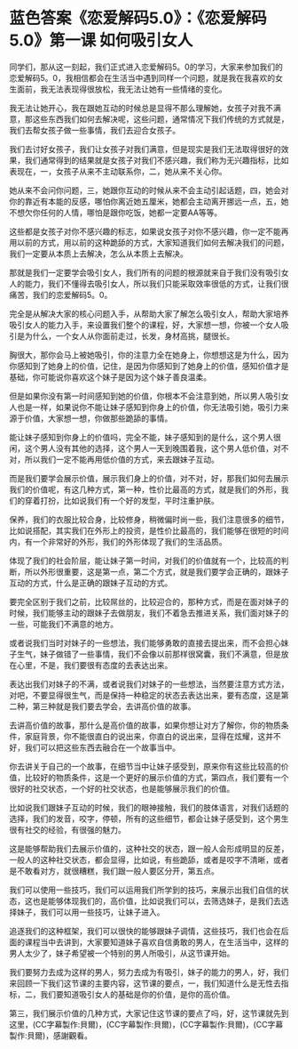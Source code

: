 # 蓝色答案《恋爱解码5.0》：《恋爱解码5.0》第一课 如何吸引女人

同学们，那从这一刻起，我们正式进入恋爱解码5。0的学习，大家来参加我们的恋爱解码5。0，我相信都会在生活当中遇到同样一个问题，就是我在我喜欢的女生面前，我无法表现得很放松，我无法让她有一些情绪的变化。

我无法让她开心，我在跟她互动的时候总是显得不那么理解她，女孩子对我不满意，那这些东西我们如何去解决呢，这些问题，通常情况下我们传统的方式就是，我们去帮女孩子做一些事情，我们去迎合女孩子。

我们去讨好女孩子，我们让女孩子对我们满意，但是现实是我们无法取得很好的效果，我们通常得到的结果就是女孩子对我们不感兴趣，我们称为无兴趣指标，比如表现在，一，女孩子从来不主动联系你，二，她从来不关心你。

她从来不会问你问题，三，她跟你互动的时候从来不会主动引起话题，四，她会对你的靠近有本能的反感，哪怕你离近她五厘米，她都会主动离开挪远一点，五，她不想欠你任何的人情，哪怕是跟你吃饭，她都一定要AA等等。

这些都是女孩子对你不感兴趣的标志，如果说女孩子对你不感兴趣，你一定不能再用以前的方式，用以前的这种跪舔的方式，大家知道我们如何去解决我们的问题，我们一定要从本质上去解决，怎么从本质上去解决。

那就是我们一定要学会吸引女人，我们所有的问题的根源就来自于我们没有吸引女人的能力，我们不懂得去吸引女人，所以我们只能采取效率很低的方式，让我们很痛苦，我们的恋爱解码5。0。

完全是从解决大家的核心问题入手，从帮助大家了解怎么吸引女人，帮助大家培养吸引女人的能力入手，来设置我们整个的课程，好，大家想一想，你被一个女人吸引是为什么，一个女人从你面前走过，长发，身材高挑，腿很长。

胸很大，那你会马上被她吸引，你的注意力全在她身上，你想想这是为什么，因为你感知到了她身上的价值，记住，是因为你感知到了她身上的价值，感知价值才是基础，你可能说你喜欢这个妹子是因为这个妹子善良温柔。

但是如果你没有第一时间感知到她的价值，你根本不会注意到她，所以男人吸引女人也是一样，如果说你不能让妹子感知到你身上的价值，你无法吸引她，吸引力来源于价值，大家想一想，你做那些跪舔的事情。

能让妹子感知到你身上的价值吗，完全不能，妹子感知到的是什么，这个男人很闲，这个男人没有其他的选择，这个男人一天到晚围着我，这个男人低价值，对不对，所以我们一定不能再用低价值的方式，来去跟妹子互动。

而是我们要学会展示价值，展示我们身上的价值，对不对，好，那我们如何去展示我们的价值呢，有这几种方式，第一种，性价比最高的方式，就是我们的外形，我们的穿着打扮，比如说我们有一个好的发型，平时注重护肤。

保养，我们的衣服比较合身，比较修身，稍微偏时尚一些，我们注意很多的细节，比如说搭配，其实我们在外形上的投资，是性价比最高的，我们能够在很短的时间内，有一个非常好的外形，我们的外形体现了我们的生活品质。

体现了我们的社会阶层，能让妹子第一时间，对我们的价值就有一个，比较高的判断，所以外形很重要，这是第一点，第二个方式，就是我们要学会正确的，跟妹子互动的方式，什么是正确的跟妹子互动的方式。

要完全区别于我们之前，比较屌丝的，比较迎合的，那种方式，而是在面对妹子的时候，我们能够主动的跟妹子去做朋友，我们不着急去推进关系，我们面对妹子的一些，可能我们不满意的地方。

或者说我们当时对妹子的一些想法，我们能够勇敢的直接去提出来，而不会担心妹子生气，妹子做错了一些事情，我们不会像以前那样很窝囊，我们不满意，但是放在心里，不是，我们要很有态度的去表达出来。

表达出我们对妹子的不满，或者说我们对妹子的一些想法，当然要注意方式方法，对吧，不要显得很生气，而是保持一种稳定的状态去表达出来，要有态度，这是第二种，第三种就是我们要去学会，去讲高价值的故事。

去讲高价值的故事，那什么是高价值的故事，如果你想让对方了解你，你的物质条件，家庭背景，你不能很直白的说出来，你直白的说出来，显得在炫耀，这并不好，我们可以把这些东西去融合在一个故事当中。

你去讲关于自己的一个故事，在细节当中让妹子感受到，原来你有这些比较高的价值，比较好的物质条件，这是一个更好的展示价值的方式，第四点，我们要有一个很好的社交状态，一个好的社交状态，也是能够展示我们的价值。

比如说我们跟妹子互动的时候，我们的眼神接触，我们的肢体语言，对我们话题的选择，我们的发音，咬字，停顿，所有的这些细节，都会让妹子感受到，这个男生很有社交的经验，有很强的魅力。

这是能够帮助我们去展示价值的，这种社交的状态，跟一般人会形成明显的反差，一般人的这种社交状态，都会显得，比如说，有些跪舔，或者是咬字不清晰，或者是不敢看对方，就很糟糕，我们跟一般人要区分开，第五点。

我们可以使用一些技巧，我们可以运用我们所学到的技巧，来展示出我们自信的状态，这也是能够体现我们的，高价值，比如说我们可以，去筛选妹子，是我们去选择妹子，我们可以用一些技巧，让妹子进入。

追逐我们的这种框架，我们可以很快的能够跟妹子调情，这些技巧，我们也会在后面的课程当中去讲到，大家要知道妹子喜欢自信勇敢的男人，在生活当中，这样的男人太少了，妹子希望被一个特别的男人所吸引，从这节课开始。

我们要努力去成为这样的男人，努力去成为有吸引，妹子的能力的男人，好，我们来回顾一下我们这节课的主要内容，这节课的要点，一，我们知道什么是无性去指标，二，我们要知道吸引女人的基础是你的价值，是你的高价值。

第三，我们展示价值的几种方式，大家记住这节课的要点了吗，好，这节课就先到这里，(CC字幕製作:貝爾)，(CC字幕製作:貝爾)，(CC字幕製作:貝爾)，(CC字幕製作:貝爾)，感謝觀看。

